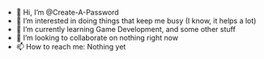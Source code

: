 - 👋 Hi, I’m @Create-A-Password
- 👀 I’m interested in doing things that keep me busy (I know, it helps a lot)
- 🌱 I’m currently learning Game Development, and some other stuff
- 💞️ I’m looking to collaborate on nothing right now
- 📫 How to reach me: Nothing yet

<!---
Create-A-Password/Create-A-Password is a ✨ special ✨ repository because its `README.md` (this file) appears on your GitHub profile.
You can click the Preview link to take a look at your changes.
--->
